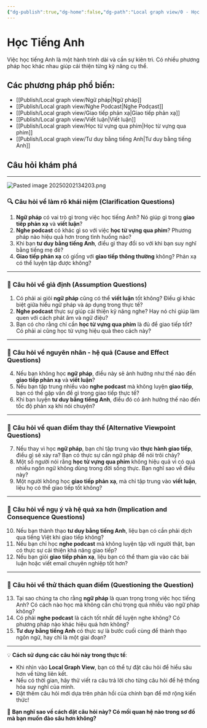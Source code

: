 ```yaml
---
{"dg-publish":true,"dg-home":false,"dg-path":"Local graph view/0 - Học Tiếng Anh.md","permalink":"/local-graph-view/0-hoc-tieng-anh/","dgPassFrontmatter":true,"updated":"2025-02-02T13:42:47.653+07:00"}
---
```


# Học Tiếng Anh
Việc học tiếng Anh là một hành trình dài và cần sự kiên trì. Có nhiều phương pháp học khác nhau giúp cải thiện từng kỹ năng cụ thể.


## Các phương pháp phổ biến:
- [[Publish/Local graph view/Ngữ pháp\|Ngữ pháp]]
- [[Publish/Local graph view/Nghe Podcast\|Nghe Podcast]]
- [[Publish/Local graph view/Giao tiếp phản xạ\|Giao tiếp phản xạ]]
- [[Publish/Local graph view/Viết luận\|Viết luận]]
- [[Publish/Local graph view/Học từ vựng qua phim\|Học từ vựng qua phim]]
- [[Publish/Local graph view/Tư duy bằng tiếng Anh\|Tư duy bằng tiếng Anh]]


## Câu hỏi khám phá
---
![Pasted image 20250202134203.png](/img/user/src/Pasted%20image%2020250202134203.png)
### 🔍 **Câu hỏi về làm rõ khái niệm (Clarification Questions)**

1. **Ngữ pháp** có vai trò gì trong việc học tiếng Anh? Nó giúp gì trong **giao tiếp phản xạ** và **viết luận**?
2. **Nghe podcast** có khác gì so với việc **học từ vựng qua phim**? Phương pháp nào hiệu quả hơn trong tình huống nào?
3. Khi bạn **tư duy bằng tiếng Anh**, điều gì thay đổi so với khi bạn suy nghĩ bằng tiếng mẹ đẻ?
4. **Giao tiếp phản xạ** có giống với **giao tiếp thông thường** không? Phản xạ có thể luyện tập được không?

---

### 🤔 **Câu hỏi về giả định (Assumption Questions)**

1. Có phải ai giỏi **ngữ pháp** cũng có thể **viết luận** tốt không? Điều gì khác biệt giữa hiểu ngữ pháp và áp dụng trong thực tế?
2. **Nghe podcast** thực sự giúp cải thiện kỹ năng nghe? Hay nó chỉ giúp làm quen với cách phát âm và ngữ điệu?
3. Bạn có cho rằng chỉ cần **học từ vựng qua phim** là đủ để giao tiếp tốt? Có phải ai cũng học từ vựng hiệu quả theo cách này?

---

### 🔄 **Câu hỏi về nguyên nhân - hệ quả (Cause and Effect Questions)**

4. Nếu bạn không học **ngữ pháp**, điều này sẽ ảnh hưởng như thế nào đến **giao tiếp phản xạ** và **viết luận**?
5. Nếu bạn tập trung nhiều vào **nghe podcast** mà không luyện **giao tiếp**, bạn có thể gặp vấn đề gì trong giao tiếp thực tế?
6. Khi bạn luyện **tư duy bằng tiếng Anh**, điều đó có ảnh hưởng thế nào đến tốc độ phản xạ khi nói chuyện?

---

### 🔗 **Câu hỏi về quan điểm thay thế (Alternative Viewpoint Questions)**

7. Nếu thay vì học **ngữ pháp**, bạn chỉ tập trung vào **thực hành giao tiếp**, điều gì sẽ xảy ra? Bạn có thực sự cần ngữ pháp để nói trôi chảy?
8. Một số người nói rằng **học từ vựng qua phim** không hiệu quả vì có quá nhiều ngôn ngữ không dùng trong đời sống thực. Bạn nghĩ sao về điều này?
9. Một người không học **giao tiếp phản xạ**, mà chỉ tập trung vào **viết luận**, liệu họ có thể giao tiếp tốt không?

---

### 🔎 **Câu hỏi về ngụ ý và hệ quả xa hơn (Implication and Consequence Questions)**

10. Nếu bạn thành thạo **tư duy bằng tiếng Anh**, liệu bạn có cần phải dịch qua tiếng Việt khi giao tiếp không?
11. Nếu bạn chỉ học **nghe podcast** mà không luyện tập với người thật, bạn có thực sự cải thiện khả năng giao tiếp?
12. Nếu bạn giỏi **giao tiếp phản xạ**, liệu bạn có thể tham gia vào các bài luận hoặc viết email chuyên nghiệp tốt hơn?

---

### 🎯 **Câu hỏi về thử thách quan điểm (Questioning the Question)**

13. Tại sao chúng ta cho rằng **ngữ pháp** là quan trọng trong việc học tiếng Anh? Có cách nào học mà không cần chú trọng quá nhiều vào ngữ pháp không?
14. Có phải **nghe podcast** là cách tốt nhất để luyện nghe không? Có phương pháp nào khác hiệu quả hơn không?
15. **Tư duy bằng tiếng Anh** có thực sự là bước cuối cùng để thành thạo ngôn ngữ, hay chỉ là một giai đoạn?

---

💡 **Cách sử dụng các câu hỏi này trong thực tế**:

- Khi nhìn vào **Local Graph View**, bạn có thể tự đặt câu hỏi để hiểu sâu hơn về từng liên kết.
- Nếu có thời gian, hãy thử viết ra câu trả lời cho từng câu hỏi để hệ thống hóa suy nghĩ của mình.
- Đặt thêm câu hỏi mới dựa trên phản hồi của chính bạn để mở rộng kiến thức!

🚀 **Bạn nghĩ sao về cách đặt câu hỏi này? Có mối quan hệ nào trong sơ đồ mà bạn muốn đào sâu hơn không?**